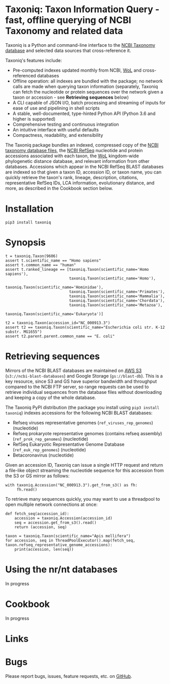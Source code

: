 Taxoniq: Taxon Information Query - fast, offline querying of NCBI Taxonomy and related data
===========================================================================================

Taxoniq is a Python and command-line interface to the
[NCBI Taxonomy database](https://www.ncbi.nlm.nih.gov/pmc/articles/PMC7408187/) and selected data sources that
cross-reference it.

Taxoniq's features include:

- Pre-computed indexes updated monthly from NCBI, [WoL](https://biocore.github.io/wol/) and cross-referenced databases
- Offline operation: all indexes are bundled with the package; no network calls are made when querying taxon information
  (separately, Taxoniq can fetch the nucleotide or protein sequences over the network given a taxon or accession - see
  **Retrieving sequences** below)
- A CLI capable of JSON I/O, batch processing and streaming of inputs for ease of use and pipelining in shell scripts
- A stable, well-documented, type-hinted Python API (Python 3.6 and higher is supported)
- Comprehensive testing and continuous integration
- An intuitive interface with useful defaults
- Compactness, readability, and extensibility

The Taxoniq package bundles an indexed, compressed copy of the
[NCBI taxonomy database files](https://ncbiinsights.ncbi.nlm.nih.gov/2018/02/22/new-taxonomy-files-available-with-lineage-type-and-host-information/),
the [NCBI RefSeq](https://www.ncbi.nlm.nih.gov/refseq/) nucleotide and protein accessions associated with each taxon,
the [WoL](https://biocore.github.io/wol/) kingdom-wide phylogenetic distance database, and relevant information from
other databases. Accessions which appear in the NCBI RefSeq BLAST databases are indexed so that
given a taxon ID, accession ID, or taxon name, you can quickly retrieve the taxon's rank, lineage, description,
citations, representative RefSeq IDs, LCA information, evolutionary distance, and more, as described in the Cookbook
section below.

# Installation

    pip3 install taxoniq

# Synopsis

```
t = taxoniq.Taxon(9606)
assert t.scientific_name == "Homo sapiens"
assert t.common_name == "human"
assert t.ranked_lineage == [taxoniq.Taxon(scientific_name='Homo sapiens'),
                            taxoniq.Taxon(scientific_name='Homo'),
                            taxoniq.Taxon(scientific_name='Hominidae'),
                            taxoniq.Taxon(scientific_name='Primates'),
                            taxoniq.Taxon(scientific_name='Mammalia'),
                            taxoniq.Taxon(scientific_name='Chordata'),
                            taxoniq.Taxon(scientific_name='Metazoa'),
                            taxoniq.Taxon(scientific_name='Eukaryota')]

t2 = taxoniq.Taxon(accession_id="NC_000913.3")
assert t2 == taxoniq.Taxon(scientific_name="Escherichia coli str. K-12 substr. MG1655")
assert t2.parent.parent.common_name == "E. coli"
```

# Retrieving sequences

Mirrors of the NCBI BLAST databases are maintained on [AWS S3](https://registry.opendata.aws/ncbi-blast-databases/)
(`s3://ncbi-blast-databases`) and Google Storage (`gs://blast-db`). This is a key resource, since S3 and GS have
superior bandwidth and throughput compared to the NCBI FTP server, so range requests can be used to retrieve individual
sequences from the database files without downloading and keeping a copy of the whole database.

The Taxoniq PyPI distribution (the package you install using `pip3 install taxoniq`) indexes accessions for the
following NCBI BLAST databases:

- Refseq viruses representative genomes (`ref_viruses_rep_genomes`) (nucleotide)
- Refseq prokaryote representative genomes (contains refseq assembly) (`ref_prok_rep_genomes`) (nucleotide)
- RefSeq Eukaryotic Representative Genome Database (`ref_euk_rep_genomes`) (nucleotide)
- Betacoronavirus (nucleotide)

Given an accession ID, Taxoniq can issue a single HTTP request and return a file-like object streaming the nucleotide
sequence for this accession from the S3 or GS mirror as follows:
```
with taxoniq.Accession("NC_000913.3").get_from_s3() as fh:
     fh.read()
```

To retrieve many sequences quickly, you may want to use a threadpool to open multiple network connections at once:
```
def fetch_seq(accession_id):
    accession = taxoniq.Accession(accession_id)
    seq = accession.get_from_s3().read()
    return (accession, seq)

taxon = taxoniq.Taxon(scientific_name="Apis mellifera")
for accession, seq in ThreadPoolExecutor().map(fetch_seq, taxon.refseq_representative_genome_accessions):
    print(accession, len(seq))
```

# Using the nr/nt databases
In progress

# Cookbook
In progress

# Links

# Bugs
Please report bugs, issues, feature requests, etc. on [GitHub](https://github.com/kislyuk/argcomplete/issues).
